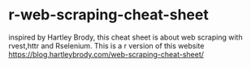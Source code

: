 # r-web-scraping-cheat-sheet
inspired by Hartley Brody, this cheat sheet is about web scraping with rvest,httr and Rselenium. This is a r version of this website https://blog.hartleybrody.com/web-scraping-cheat-sheet/
